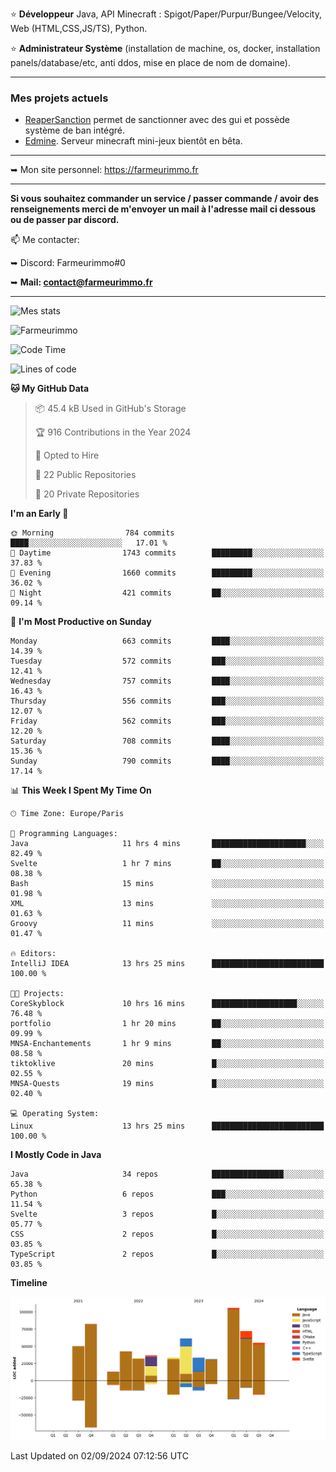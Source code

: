 ⭐ **Développeur** Java, API Minecraft : Spigot/Paper/Purpur/Bungee/Velocity, Web (HTML,CSS,JS/TS), Python.

⭐ **Administrateur Système** (installation de machine, os, docker, installation panels/database/etc, anti ddos, mise en place de nom de domaine).

---

### Mes projets actuels
- [ReaperSanction](https://www.spigotmc.org/resources/reapersanction.89580/) permet de sanctionner avec des gui et possède système de ban intégré.
- [Edmine](https://edmine.net). Serveur minecraft mini-jeux bientôt en bêta.

---

➥ Mon site personnel: https://farmeurimmo.fr

---

**Si vous souhaitez commander un service / passer commande / avoir des renseignements merci de m'envoyer un mail à l'adresse mail ci dessous ou de passer par discord.**

📫 Me contacter:
 
   ➥ Discord: Farmeurimmo#0
   
   ➥ **Mail: contact@farmeurimmo.fr**

---

![Mes stats](https://github-readme-stats.farmeurimmo.fr/api?username=Farmeurimmo&count_private=true&show_icons=true&theme=radical)

<img src="https://komarev.com/ghpvc/?username=Farmeurimmo" alt="Farmeurimmo" />

<!--START_SECTION:waka-->
![Code Time](http://img.shields.io/badge/Code%20Time-1%2C524%20hrs%2054%20mins-blue)

![Lines of code](https://img.shields.io/badge/From%20Hello%20World%20I%27ve%20Written-649.4%20thousand%20lines%20of%20code-blue)

**🐱 My GitHub Data** 

> 📦 45.4 kB Used in GitHub's Storage 
 > 
> 🏆 916 Contributions in the Year 2024
 > 
> 💼 Opted to Hire
 > 
> 📜 22 Public Repositories 
 > 
> 🔑 20 Private Repositories 
 > 
**I'm an Early 🐤** 

```text
🌞 Morning                784 commits         ████░░░░░░░░░░░░░░░░░░░░░   17.01 % 
🌆 Daytime                1743 commits        █████████░░░░░░░░░░░░░░░░   37.83 % 
🌃 Evening                1660 commits        █████████░░░░░░░░░░░░░░░░   36.02 % 
🌙 Night                  421 commits         ██░░░░░░░░░░░░░░░░░░░░░░░   09.14 % 
```
📅 **I'm Most Productive on Sunday** 

```text
Monday                   663 commits         ████░░░░░░░░░░░░░░░░░░░░░   14.39 % 
Tuesday                  572 commits         ███░░░░░░░░░░░░░░░░░░░░░░   12.41 % 
Wednesday                757 commits         ████░░░░░░░░░░░░░░░░░░░░░   16.43 % 
Thursday                 556 commits         ███░░░░░░░░░░░░░░░░░░░░░░   12.07 % 
Friday                   562 commits         ███░░░░░░░░░░░░░░░░░░░░░░   12.20 % 
Saturday                 708 commits         ████░░░░░░░░░░░░░░░░░░░░░   15.36 % 
Sunday                   790 commits         ████░░░░░░░░░░░░░░░░░░░░░   17.14 % 
```


📊 **This Week I Spent My Time On** 

```text
🕑︎ Time Zone: Europe/Paris

💬 Programming Languages: 
Java                     11 hrs 4 mins       █████████████████████░░░░   82.49 % 
Svelte                   1 hr 7 mins         ██░░░░░░░░░░░░░░░░░░░░░░░   08.38 % 
Bash                     15 mins             ░░░░░░░░░░░░░░░░░░░░░░░░░   01.98 % 
XML                      13 mins             ░░░░░░░░░░░░░░░░░░░░░░░░░   01.63 % 
Groovy                   11 mins             ░░░░░░░░░░░░░░░░░░░░░░░░░   01.47 % 

🔥 Editors: 
IntelliJ IDEA            13 hrs 25 mins      █████████████████████████   100.00 % 

🐱‍💻 Projects: 
CoreSkyblock             10 hrs 16 mins      ███████████████████░░░░░░   76.48 % 
portfolio                1 hr 20 mins        ██░░░░░░░░░░░░░░░░░░░░░░░   09.99 % 
MNSA-Enchantements       1 hr 9 mins         ██░░░░░░░░░░░░░░░░░░░░░░░   08.58 % 
tiktoklive               20 mins             █░░░░░░░░░░░░░░░░░░░░░░░░   02.55 % 
MNSA-Quests              19 mins             █░░░░░░░░░░░░░░░░░░░░░░░░   02.40 % 

💻 Operating System: 
Linux                    13 hrs 25 mins      █████████████████████████   100.00 % 
```

**I Mostly Code in Java** 

```text
Java                     34 repos            ████████████████░░░░░░░░░   65.38 % 
Python                   6 repos             ███░░░░░░░░░░░░░░░░░░░░░░   11.54 % 
Svelte                   3 repos             █░░░░░░░░░░░░░░░░░░░░░░░░   05.77 % 
CSS                      2 repos             █░░░░░░░░░░░░░░░░░░░░░░░░   03.85 % 
TypeScript               2 repos             █░░░░░░░░░░░░░░░░░░░░░░░░   03.85 % 
```



**Timeline**

![Lines of Code chart](https://raw.githubusercontent.com/Farmeurimmo/Farmeurimmo/main/assets/bar_graph.png)


 Last Updated on 02/09/2024 07:12:56 UTC
<!--END_SECTION:waka-->
